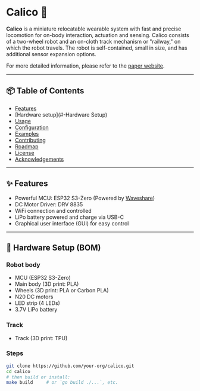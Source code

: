 # Calico 🤖

**Calico** is a miniature relocatable wearable system with fast and precise locomotion for on-body interaction, actuation and sensing. 
Calico consists of a two-wheel robot and an on-cloth track mechanism or "railway," on which the robot travels. 
The robot is self-contained, small in size, and has additional sensor expansion options. 

For more detailed information, please refer to the [paper website](https://smartlab.cs.umd.edu/publication/calico).

---

## 📦 Table of Contents

- [Features](#-features)  
- [Hardware setup](#-Hardware Setup)  
- [Usage](#-usage)  
- [Configuration](#-configuration)  
- [Examples](#-examples)  
- [Contributing](#-contributing)  
- [Roadmap](#-roadmap)  
- [License](#-license)  
- [Acknowledgements](#-acknowledgements)

---

## ✨ Features

- Powerful MCU: ESP32 S3-Zero (Powered by [Waveshare](https://www.waveshare.com/wiki/ESP32-S3-Zero)) 
- DC Motor Driver: DRV 8835
- WiFi connection and controlled
- LiPo battery powered and charge via USB-C
- Graphical user interface (GUI) for easy control

---

## 🔧 Hardware Setup (BOM)

### Robot body
- MCU (ESP32 S3-Zero)
- Main body (3D print: PLA)
- Wheels (3D print: PLA or Carbon PLA)
- N20 DC motors
- LED strip (4 LEDs)
- 3.7V LiPo battery

### Track
- Track (3D print: TPU)


### Steps  
```bash
git clone https://github.com/your-org/calico.git
cd calico
# then build or install:
make build     # or `go build ./...`, etc.
